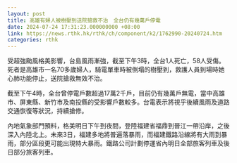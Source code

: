 ```yaml
---
layout: post
title: 高雄有婦人被樹壓到送院搶救不治　全台仍有幾萬戶停電
date: 2024-07-24 17:31:23.000000000 +08:00
link: https://news.rthk.hk/rthk/ch/component/k2/1762990-20240724.htm
categories: rthk
---
```


受超強颱風格美影響，台島風雨漸強，截至下午3時，全台1人死亡，58人受傷。死者是高雄市一名70多歲婦人，騎電單車時被倒塌的樹壓到，救護人員到場時她心肺功能停止，送院搶救無效不治。

截至下午4時，全台曾停電戶數超過17萬2千戶，目前仍有幾萬戶無電，當中高雄市、屏東縣、新竹市及南投縣的受影響戶數較多。台電表示將視乎後續風雨及道路交通恢復等狀況，持續搶修。

內地氣象部門預料，格美明日下午到夜間，登陸福建省福鼎到晉江一帶沿岸，之後深入內陸北上。未來3日，福建多地將普遍落暴雨，而福建鐵路沿線將有大雨到暴雨，部分區段更可能出現特大暴雨。鐵路公司計劃停運省內明日全部旅客列車及後日部分旅客列車。
